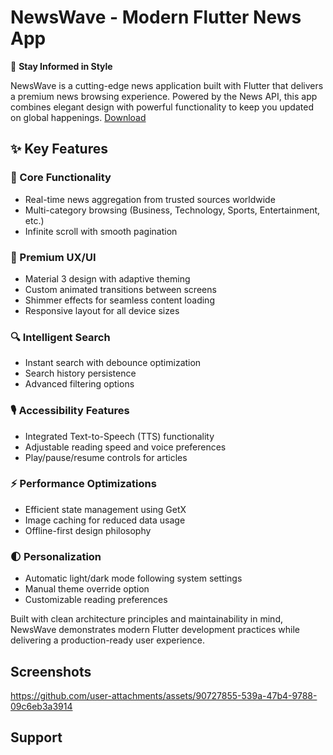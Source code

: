 # NewsWave - Modern Flutter News App

📰 **Stay Informed in Style**  

NewsWave is a cutting-edge news application built with Flutter that delivers a premium news browsing experience. Powered by the News API, this app combines elegant design with powerful functionality to keep you updated on global happenings.
[Download](https://github.com/ravikumarsaini3/news_app/releases/download/v1v1/app-release.apk)


## ✨ Key Features

### 🚀 Core Functionality
- Real-time news aggregation from trusted sources worldwide
- Multi-category browsing (Business, Technology, Sports, Entertainment, etc.)
- Infinite scroll with smooth pagination

### 🎨 Premium UX/UI
- Material 3 design with adaptive theming
- Custom animated transitions between screens
- Shimmer effects for seamless content loading
- Responsive layout for all device sizes

### 🔍 Intelligent Search
- Instant search with debounce optimization
- Search history persistence
- Advanced filtering options

### 🎙️ Accessibility Features
- Integrated Text-to-Speech (TTS) functionality
- Adjustable reading speed and voice preferences
- Play/pause/resume controls for articles

### ⚡ Performance Optimizations
- Efficient state management using GetX
- Image caching for reduced data usage
- Offline-first design philosophy

### 🌓 Personalization
- Automatic light/dark mode following system settings
- Manual theme override option
- Customizable reading preferences

Built with clean architecture principles and maintainability in mind, NewsWave demonstrates modern Flutter development practices while delivering a production-ready user experience.




## Screenshots
https://github.com/user-attachments/assets/90727855-539a-47b4-9788-09c6eb3a3914



## Support
